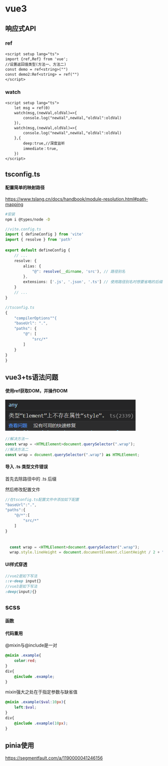 # vue3

## 响应式API

### ref

```vue
<script setup lang="ts">
import {ref,Ref} from 'vue';
//设置返回值类型(方法一、方法二)
const demo = ref<string>("")
const demo2:Ref<string> = ref("")
</script>
```

### watch

```vue
<script setup lang="ts">
    let msg = ref(0)
    watch(msg,(newVal,oldVal)=>{
        console.log("newVal",newVal,"oldVal":oldVal)
    }),
    watch(msg,(newVal,oldVal)=>{
        console.log("newVal",newVal,"oldVal":oldVal)
    },{
        deep:true,//深度监听
        immediate：true,
    })
</script>
```



## tsconfig.ts

#### 配置简单的映射路径

https://www.tslang.cn/docs/handbook/module-resolution.html#path-mapping

```bash
#安装
npm i @types/node -D
```

```ts
//vite.config.ts
import { defineConfig } from 'vite'
import { resolve } from 'path'

export default defineConfig {
    // ...
    resolve: {
        alias: {
            "@": resolve(__dirname, 'src'), // 路径别名
        },
        extensions: ['.js', '.json', '.ts'] // 使用路径别名时想要省略的后缀名，可以自己 增减
    }
    // ...
}
```

```ts
//tsconfig.ts
{
    "compilerOptions""{
    "baseUrl": ".",
    "paths": {
        "@": [
            "src/*"
        ]
    }
}
}
```

## vue3+ts语法问题

#### 使用ref获取DOM，并操作DOM

![image-20220130121917941](vue3+ts学习疑问笔记-img/image-20220130121917941.png)

```ts
//解决方法一
const wrap = <HTMLElement>document.querySelector(".wrap");
//解决方法二
const wrap = document.querySelector(".wrap") as HTMLElement;
```



#### 导入 .ts 类型文件错误

首先去除路径中的 .ts 后缀

然后修改配置文件

```ts
//在tsconfig.ts配置文件中添加如下配置
"baseUrl":".",
"paths":{
    "@/*":[
        "src/*"
    ]
}


  const wrap = <HTMLElement>document.querySelector(".wrap");
  wrap.style.lineHeight = document.documentElement.clientHeight / 2 + "px";
```



#### UI样式穿透

```scss
//vue2是如下写法	
::v-deep input{}
//vue3是如下写法
:deep(input){}
```

## scss

#### 函数

#### 代码重用

@mixin与@include是一对

```scss
@mixin .example{
    color:red;
}
div{
    @include .example;
}
```

mixin强大之处在于指定参数与缺省值

```scss
@mixin .example($val:10px){
    left:$val;
}
div{
    @include .example(10px);
}
```

## pinia使用

https://segmentfault.com/a/1190000041246156

